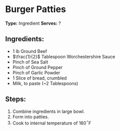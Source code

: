 # Burger Patties

**Type:** Ingredient
**Serves:** ?

## Ingredients:
- 1 lb Ground Beef
- $\frac{1}{2}$ Tablespoon Worchestershire Sauce
- Pinch of Sea Salt
- Pinch of Ground Pepper
- Pinch of Garlic Powder
- 1 Slice of bread, crumbled
- Milk, to paste (~2 Tablespoons)

## Steps:
1. Combine ingredients in large bowl.
2. Form into patties.
3. Cook to internal temperature of 160$^\circ$F